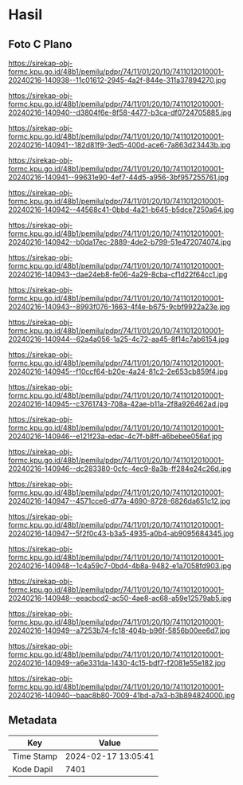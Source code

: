 # Hasil

## Foto C Plano

https://sirekap-obj-formc.kpu.go.id/48b1/pemilu/pdpr/74/11/01/20/10/7411012010001-20240216-140938--11c01612-2945-4a2f-844e-311a37894270.jpg

https://sirekap-obj-formc.kpu.go.id/48b1/pemilu/pdpr/74/11/01/20/10/7411012010001-20240216-140940--d3804f6e-8f58-4477-b3ca-df0724705885.jpg

https://sirekap-obj-formc.kpu.go.id/48b1/pemilu/pdpr/74/11/01/20/10/7411012010001-20240216-140941--182d81f9-3ed5-400d-ace6-7a863d23443b.jpg

https://sirekap-obj-formc.kpu.go.id/48b1/pemilu/pdpr/74/11/01/20/10/7411012010001-20240216-140941--99631e90-4ef7-44d5-a956-3bf957255761.jpg

https://sirekap-obj-formc.kpu.go.id/48b1/pemilu/pdpr/74/11/01/20/10/7411012010001-20240216-140942--44568c41-0bbd-4a21-b645-b5dce7250a64.jpg

https://sirekap-obj-formc.kpu.go.id/48b1/pemilu/pdpr/74/11/01/20/10/7411012010001-20240216-140942--b0da17ec-2889-4de2-b799-51e472074074.jpg

https://sirekap-obj-formc.kpu.go.id/48b1/pemilu/pdpr/74/11/01/20/10/7411012010001-20240216-140943--dae24eb8-fe06-4a29-8cba-cf1d22f64cc1.jpg

https://sirekap-obj-formc.kpu.go.id/48b1/pemilu/pdpr/74/11/01/20/10/7411012010001-20240216-140943--8993f076-1663-4f4e-b675-9cbf9922a23e.jpg

https://sirekap-obj-formc.kpu.go.id/48b1/pemilu/pdpr/74/11/01/20/10/7411012010001-20240216-140944--62a4a056-1a25-4c72-aa45-8f14c7ab6154.jpg

https://sirekap-obj-formc.kpu.go.id/48b1/pemilu/pdpr/74/11/01/20/10/7411012010001-20240216-140945--f10ccf64-b20e-4a24-81c2-2e653cb859f4.jpg

https://sirekap-obj-formc.kpu.go.id/48b1/pemilu/pdpr/74/11/01/20/10/7411012010001-20240216-140945--c3761743-708a-42ae-b11a-2f8a926462ad.jpg

https://sirekap-obj-formc.kpu.go.id/48b1/pemilu/pdpr/74/11/01/20/10/7411012010001-20240216-140946--e121f23a-edac-4c7f-b8ff-a6bebee056af.jpg

https://sirekap-obj-formc.kpu.go.id/48b1/pemilu/pdpr/74/11/01/20/10/7411012010001-20240216-140946--dc283380-0cfc-4ec9-8a3b-ff284e24c26d.jpg

https://sirekap-obj-formc.kpu.go.id/48b1/pemilu/pdpr/74/11/01/20/10/7411012010001-20240216-140947--4571cce6-d77a-4690-8728-6826da651c12.jpg

https://sirekap-obj-formc.kpu.go.id/48b1/pemilu/pdpr/74/11/01/20/10/7411012010001-20240216-140947--5f2f0c43-b3a5-4935-a0b4-ab9095684345.jpg

https://sirekap-obj-formc.kpu.go.id/48b1/pemilu/pdpr/74/11/01/20/10/7411012010001-20240216-140948--1c4a59c7-0bd4-4b8a-9482-e1a7058fd903.jpg

https://sirekap-obj-formc.kpu.go.id/48b1/pemilu/pdpr/74/11/01/20/10/7411012010001-20240216-140948--eeacbcd2-ac50-4ae8-ac68-a59e12579ab5.jpg

https://sirekap-obj-formc.kpu.go.id/48b1/pemilu/pdpr/74/11/01/20/10/7411012010001-20240216-140949--a7253b74-fc18-404b-b96f-5856b00ee6d7.jpg

https://sirekap-obj-formc.kpu.go.id/48b1/pemilu/pdpr/74/11/01/20/10/7411012010001-20240216-140949--a6e331da-1430-4c15-bdf7-f2081e55e182.jpg

https://sirekap-obj-formc.kpu.go.id/48b1/pemilu/pdpr/74/11/01/20/10/7411012010001-20240216-140940--baac8b80-7009-41bd-a7a3-b3b894824000.jpg


## Metadata

| Key        | Value               |
| ---------- | ------------------- |
| Time Stamp | 2024-02-17 13:05:41 |
| Kode Dapil | 7401                |



